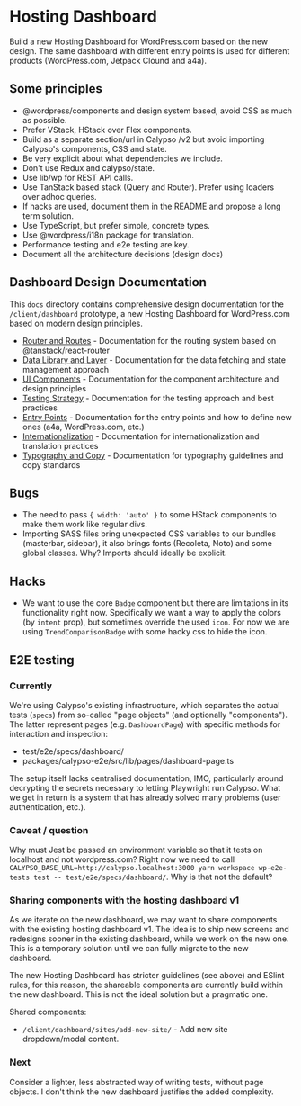 # Hosting Dashboard

Build a new Hosting Dashboard for WordPress.com based on the new design. The same dashboard with different entry points is used for different products (WordPress.com, Jetpack Clound and a4a).

## Some principles

- @wordpress/components and design system based, avoid CSS as much as possible.
- Prefer VStack, HStack over Flex components.
- Build as a separate section/url in Calypso /v2 but avoid importing Calypso's components, CSS and state.
- Be very explicit about what dependencies we include.
- Don't use Redux and calypso/state.
- Use lib/wp for REST API calls.
- Use TanStack based stack (Query and Router). Prefer using loaders over adhoc queries.
- If hacks are used, document them in the README and propose a long term solution.
- Use TypeScript, but prefer simple, concrete types.
- Use @wordpress/i18n package for translation.
- Performance testing and e2e testing are key.
- Document all the architecture decisions (design docs)

## Dashboard Design Documentation

This `docs` directory contains comprehensive design documentation for the `/client/dashboard` prototype, a new Hosting Dashboard for WordPress.com based on modern design principles.

- [Router and Routes](./docs/router.md) - Documentation for the routing system based on @tanstack/react-router
- [Data Library and Layer](./docs/data-library.md) - Documentation for the data fetching and state management approach
- [UI Components](./docs/ui-components.md) - Documentation for the component architecture and design principles
- [Testing Strategy](./docs/testing.md) - Documentation for the testing approach and best practices
- [Entry Points](./docs/entry-points.md) - Documentation for the entry points and how to define new ones (a4a, WordPress.com, etc.)
- [Internationalization](./docs/i18n.md) - Documentation for internationalization and translation practices
- [Typography and Copy](./docs/typography-and-copy.md) - Documentation for typography guidelines and copy standards

## Bugs

- The need to pass `{ width: 'auto' }` to some HStack components to make them work like regular divs.
- Importing SASS files bring unexpected CSS variables to our bundles (masterbar, sidebar), it also brings fonts (Recoleta, Noto) and some global classes. Why? Imports should ideally be explicit.

## Hacks

- We want to use the core `Badge` component but there are limitations in its functionality right now. Specifically we want a way to apply the colors (by `intent` prop), but sometimes override the used `icon`. For now we are using `TrendComparisonBadge` with some hacky css to hide the icon.

## E2E testing

### Currently

We're using Calypso's existing infrastructure, which separates the actual tests (`specs`) from so-called "page objects" (and optionally "components"). The latter represent pages (e.g. `DashboardPage`) with specific methods for interaction and inspection:

- test/e2e/specs/dashboard/
- packages/calypso-e2e/src/lib/pages/dashboard-page.ts

The setup itself lacks centralised documentation, IMO, particularly around decrypting the secrets necessary to letting Playwright run Calypso. What we get in return is a system that has already solved many problems (user authentication, etc.).

### Caveat / question

Why must Jest be passed an environment variable so that it tests on localhost and not wordpress.com? Right now we need to call `CALYPSO_BASE_URL=http://calypso.localhost:3000 yarn workspace wp-e2e-tests test -- test/e2e/specs/dashboard/`. Why is that not the default?

### Sharing components with the hosting dashboard v1

As we iterate on the new dashboard, we may want to share components with the existing hosting dashboard v1. The idea is to ship new screens and redesigns sooner in the existing dashboard, while we work on the new one. This is a temporary solution until we can fully migrate to the new dashboard.

The new Hosting Dashboard has stricter guidelines (see above) and ESlint rules, for this reason, the shareable components are currently build within the new dashboard. This is not the ideal solution but a pragmatic one.

Shared components:

- `/client/dashboard/sites/add-new-site/` - Add new site dropdown/modal content.

### Next

Consider a lighter, less abstracted way of writing tests, without page objects. I don't think the new dashboard justifies the added complexity.
